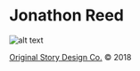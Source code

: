 # Jonathon Reed

![alt text](http://jonathonreed.me/img/landing/IMG_8370-VSCO-4500-web.jpg "Jonathon Reed")

[Original Story Design Co.](http://jonathonreed.me/design) © 2018
